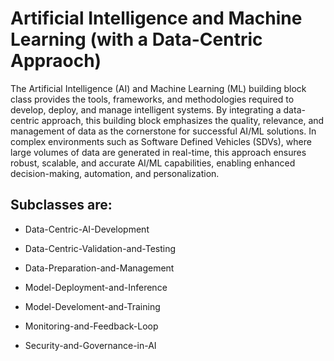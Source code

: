# Artificial Intelligence and Machine Learning (with a Data-Centric Appraoch)

The Artificial Intelligence (AI) and Machine Learning (ML) building block class provides 
the tools, frameworks, and methodologies required to develop, deploy, and manage 
intelligent systems. By integrating a data-centric approach, this building block 
emphasizes the quality, relevance, and management of data as the cornerstone for 
successful AI/ML solutions. In complex environments such as Software Defined 
Vehicles (SDVs), where large volumes of data are generated in real-time, this 
approach ensures robust, scalable, and accurate AI/ML capabilities, enabling 
enhanced decision-making, automation, and personalization.

## Subclasses are:

* Data-Centric-AI-Development

* Data-Centric-Validation-and-Testing

* Data-Preparation-and-Management

* Model-Deployment-and-Inference

* Model-Develoment-and-Training

* Monitoring-and-Feedback-Loop

* Security-and-Governance-in-AI
